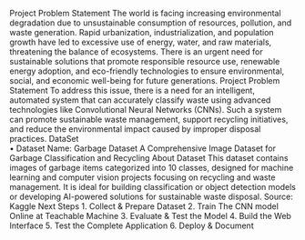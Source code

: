 Project Problem Statement 
The world is facing increasing environmental degradation due to unsustainable 
consumption of resources, pollution, and waste generation. Rapid urbanization, 
industrialization, and population growth have led to excessive use of energy, 
water, and raw materials, threatening the balance of ecosystems. There is an 
urgent need for sustainable solutions that promote responsible resource use, 
renewable energy adoption, and eco-friendly technologies to ensure 
environmental, social, and economic well-being for future generations. 
Project Problem Statement 
To address this issue, there is a need for an intelligent, automated system that can 
accurately classify waste using advanced technologies like Convolutional Neural 
Networks (CNNs). Such a system can promote sustainable waste management, 
support recycling initiatives, and reduce the environmental impact caused by 
improper disposal practices. 
DataSet  
• Dataset Name: Garbage Dataset 
A Comprehensive Image Dataset for Garbage Classification and Recycling 
About Dataset 
This dataset contains images of garbage items categorized into 10 classes, designed for machine 
learning and computer vision projects focusing on recycling and waste management. It is ideal for 
building classification or object detection models or developing AI-powered solutions for 
sustainable waste disposal. 
Source: 
Kaggle
 Next Steps 
1. 
Collect & Prepare Dataset 
2. 
Train The CNN model Online at Teachable Machine 
3. 
Evaluate & Test the Model 
4. 
Build the Web Interface 
5. 
Test the Complete Application 
6. 
Deploy & Document
